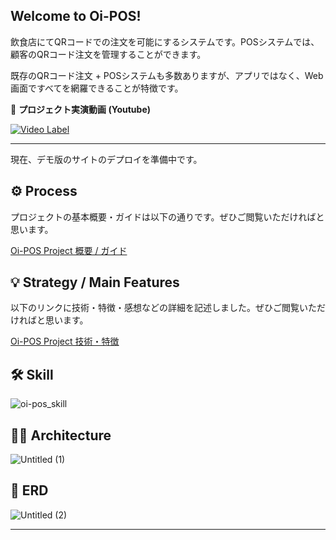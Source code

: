 Welcome to Oi-POS!
---
飲食店にてQRコードでの注文を可能にするシステムです。POSシステムでは、顧客のQRコード注文を管理することができます。

既存のQRコード注文 + POSシステムも多数ありますが、アプリではなく、Web画面ですべてを網羅できることが特徴です。

🚀 **プロジェクト実演動画 (Youtube)**

[![Video Label](http://img.youtube.com/vi/SJyZfwj6HrE/0.jpg)](https://youtu.be/SJyZfwj6HrE)

---

現在、デモ版のサイトのデプロイを準備中です。



## ⚙️ Process

プロジェクトの基本概要・ガイドは以下の通りです。ぜひご閲覧いただければと思います。

[Oi-POS Project 概要 / ガイド](https://heady-prince-088.notion.site/Oi-POS-Project-140c09c32fb04b6888a4b7d50e25af84?pvs=4)


## **💡** Strategy / Main Features

以下のリンクに技術・特徴・感想などの詳細を記述しました。ぜひご閲覧いただければと思います。

[Oi-POS Project 技術・特徴](https://heady-prince-088.notion.site/Oi-POS-Project-16ac044a1dbd45828aa758207b080769?pvs=4)



## 🛠️ Skill

![oi-pos_skill](https://github.com/LeeYongwoo-kor/oi-pos/assets/75498045/d4cdb430-fc9e-41f2-ae45-2adb19b297ee)

## **👷‍♀️** Architecture

![Untitled (1)](https://github.com/LeeYongwoo-kor/oi-pos/assets/75498045/4d856b92-72ba-457f-82ea-22f0cc0d99f5)



## **📐** ERD

![Untitled (2)](https://github.com/LeeYongwoo-kor/oi-pos/assets/75498045/7aae0a58-b491-445b-93dd-ba0b64a512ee)

---
